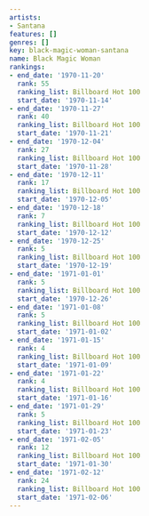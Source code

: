 ```yaml
---
artists:
- Santana
features: []
genres: []
key: black-magic-woman-santana
name: Black Magic Woman
rankings:
- end_date: '1970-11-20'
  rank: 55
  ranking_list: Billboard Hot 100
  start_date: '1970-11-14'
- end_date: '1970-11-27'
  rank: 40
  ranking_list: Billboard Hot 100
  start_date: '1970-11-21'
- end_date: '1970-12-04'
  rank: 27
  ranking_list: Billboard Hot 100
  start_date: '1970-11-28'
- end_date: '1970-12-11'
  rank: 17
  ranking_list: Billboard Hot 100
  start_date: '1970-12-05'
- end_date: '1970-12-18'
  rank: 7
  ranking_list: Billboard Hot 100
  start_date: '1970-12-12'
- end_date: '1970-12-25'
  rank: 5
  ranking_list: Billboard Hot 100
  start_date: '1970-12-19'
- end_date: '1971-01-01'
  rank: 5
  ranking_list: Billboard Hot 100
  start_date: '1970-12-26'
- end_date: '1971-01-08'
  rank: 5
  ranking_list: Billboard Hot 100
  start_date: '1971-01-02'
- end_date: '1971-01-15'
  rank: 4
  ranking_list: Billboard Hot 100
  start_date: '1971-01-09'
- end_date: '1971-01-22'
  rank: 4
  ranking_list: Billboard Hot 100
  start_date: '1971-01-16'
- end_date: '1971-01-29'
  rank: 5
  ranking_list: Billboard Hot 100
  start_date: '1971-01-23'
- end_date: '1971-02-05'
  rank: 12
  ranking_list: Billboard Hot 100
  start_date: '1971-01-30'
- end_date: '1971-02-12'
  rank: 24
  ranking_list: Billboard Hot 100
  start_date: '1971-02-06'
---
```


